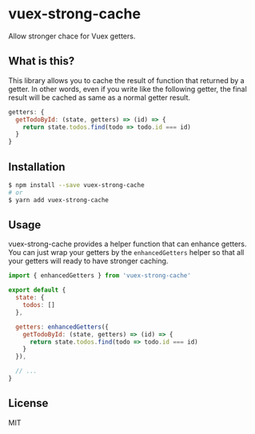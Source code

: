 # vuex-strong-cache

Allow stronger chace for Vuex getters.

## What is this?

This library allows you to cache the result of function that returned by a getter. In other words, even if you write like the following getter, the final result will be cached as same as a normal getter result.

```js
getters: {
  getTodoById: (state, getters) => (id) => {
    return state.todos.find(todo => todo.id === id)
  }
}
```

## Installation

```sh
$ npm install --save vuex-strong-cache
# or
$ yarn add vuex-strong-cache
```

## Usage

vuex-strong-cache provides a helper function that can enhance getters. You can just wrap your getters by the `enhancedGetters` helper so that all your getters will ready to have stronger caching.

```js
import { enhancedGetters } from 'vuex-strong-cache'

export default {
  state: {
    todos: []
  },

  getters: enhancedGetters({
    getTodoById: (state, getters) => (id) => {
      return state.todos.find(todo => todo.id === id)
    }
  }),

  // ...
}
```

## License

MIT
